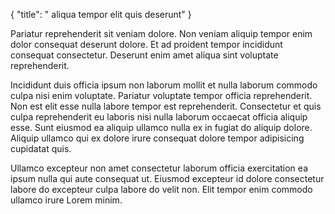 {
  "title": " aliqua tempor elit quis deserunt"
}

Pariatur reprehenderit sit veniam dolore. Non veniam aliquip tempor enim dolor consequat deserunt dolore. Et ad proident tempor incididunt consequat consectetur. Deserunt enim amet aliqua sint voluptate reprehenderit.

Incididunt duis officia ipsum non laborum mollit et nulla laborum commodo culpa nisi enim voluptate. Pariatur voluptate tempor officia reprehenderit. Non est elit esse nulla labore tempor est reprehenderit. Consectetur et quis culpa reprehenderit eu laboris nisi nulla laborum occaecat officia aliquip esse. Sunt eiusmod ea aliquip ullamco nulla ex in fugiat do aliquip dolore. Aliquip ullamco qui ex dolore irure consequat dolore tempor adipisicing cupidatat quis.

Ullamco excepteur non amet consectetur laborum officia exercitation ea ipsum nulla qui aute consequat ut. Eiusmod excepteur id dolore consectetur labore do excepteur culpa labore do velit non. Elit tempor enim commodo ullamco irure Lorem minim.